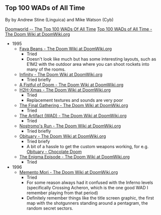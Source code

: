 ## Top 100 WADs of All Time

By by Andrew Stine (Linguica) and Mike Watson (Cyb)

[Doomworld -- The Top 100 WADs Of All Time](https://www.doomworld.com/10years/bestwads/)
[Top 100 WADs of All Time - The Doom Wiki at DoomWiki.org](https://doomwiki.org/wiki/Top_100_WADs_of_All_Time)

- 1995
	- [Fava Beans - The Doom Wiki at DoomWiki.org](https://doomwiki.org/wiki/Fava_Beans)
		- Tried
		- Doesn't look like much but has some  interesting layouts, such as E1M2 with the outdoor area where you can shoot rockets into many of the rooms.
	- [Infinity - The Doom Wiki at DoomWiki.org](https://doomwiki.org/wiki/Infinity)
		- Tried briefly
	- [A Fistful of Doom - The Doom Wiki at DoomWiki.org](https://doomwiki.org/wiki/A_Fistful_of_Doom)
	- [H2H-Xmas - The Doom Wiki at DoomWiki.org](https://doomwiki.org/wiki/H2H-Xmas)
		- Tried
		- Replacement textures and sounds are very poor
	- [The Final Gathering - The Doom Wiki at DoomWiki.org](https://doomwiki.org/wiki/The_Final_Gathering)
		- Tried
	- [The Artifact (WAD) - The Doom Wiki at DoomWiki.org](https://doomwiki.org/wiki/The_Artifact_%28WAD%29)
		- Tried
	- [Nostromo's Run - The Doom Wiki at DoomWiki.org](https://doomwiki.org/wiki/Nostromo%27s_Run)
		- Tried briefly
	- [Obituary - The Doom Wiki at DoomWiki.org](https://doomwiki.org/wiki/Obituary)
		- Tried briefy
		- A bit of a hassle to get the custom weapons working, for e.g. [Obituary - Chocolate Doom](https://www.chocolate-doom.org/wiki/index.php/Obituary)
	- [The Enigma Episode - The Doom Wiki at DoomWiki.org](https://doomwiki.org/wiki/The_Enigma_Episode)
		- Tried
- 1996
	- [Memento Mori - The Doom Wiki at DoomWiki.org](https://doomwiki.org/wiki/Memento_Mori)
		- Tried
		- For some reason always had it confused with the Inferno levels (specifically Crossing Acheron, which is the one good WAD I remember playing from that period)
		- Definitely remember things like the title screen graphic, the first map with the shotgunners standing around a pentagram, the random secret sectors.